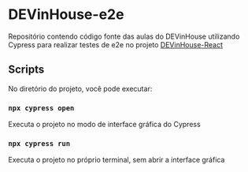 # DEVinHouse-e2e
Repositório contendo código fonte das aulas do DEVinHouse utilizando Cypress para realizar testes de e2e no projeto [DEVinHouse-React](https://github.com/thaiscristinabertoldo/DEVinHouse-React)

## Scripts

No diretório do projeto, você pode executar:

### `npx cypress open`

Executa o projeto no modo de interface gráfica do Cypress

### `npx cypress run`

Executa o projeto no próprio terminal, sem abrir a interface gráfica

